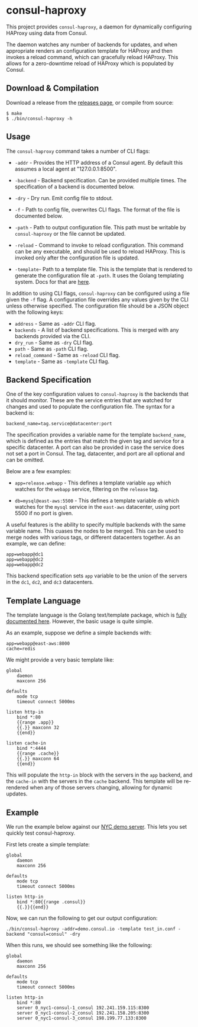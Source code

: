 # consul-haproxy

This project provides `consul-haproxy`, a daemon for dynamically
configuring HAProxy using data from Consul.

The daemon watches any number of backends for updates, and when
appropriate renders an configuration template for HAProxy and then
invokes a reload command, which can gracefully reload HAProxy. This
allows for a zero-downtime reload of HAProxy which is populated by
Consul.

## Download & Compilation

Download a release from the [releases page](#), or compile from source:

```
$ make
$ ./bin/consul-haproxy -h
```

## Usage

The `consul-haproxy` command takes a number of CLI flags:

* `-addr` - Provides the HTTP address of a Consul agent. By default this
  assumes a local agent at "127.0.0.1:8500".

* `-backend` - Backend specification. Can be provided multiple times.
  The specification of a backend is documented below.

* `-dry` - Dry run. Emit config file to stdout.

* `-f` - Path to config file, overwrites CLI flags. The format of the
  file is documented below.

* `-path` - Path to output configuration file. This path must be writable
  by `consul-haproxy` or the file cannot be updated.

* `-reload` - Command to invoke to reload configuration. This command can
  be any executable, and should be used to reload HAProxy. This is invoked
  only after the configuration file is updated.

* `-template`- Path to a template file. This is the template that is rendered
  to generate the configuration file at `-path`. It uses the Golang templating
  system. Docs for that are [here](http://golang.org/pkg/text/template/).

In addition to using CLI flags, `consul-haproxy` can be configured using a
file given the `-f` flag. A configuration file overrides any values given by
the CLI unless otherwise specified. The configuration file should be a JSON
object with the following keys:

* `address` - Same as `-addr` CLI flag.
* `backends` - A list of backend specifications. This is merged with any
  backends provided via the CLI.
* `dry_run` - Same as `-dry` CLI flag.
* `path` - Same as `-path` CLI flag.
* `reload_command` - Same as `-reload` CLI flag.
* `template` - Same as `-template` CLI flag.

## Backend Specification

One of the key configuration values to `consul-haproxy` is the backends that
it should monitor. These are the service entries that are watched for changes
and used to populate the configuration file. The syntax for a backend is:

    backend_name=tag.service@datacenter:port

The specification provides a variable name for the template `backend_name`,
which is defined as the entries that match the given tag and service for a specific
datacenter. A port can also be provided in case the service does not set a port
in Consul. The tag, datacenter, and port are all optional and can be omitted.

Below are a few examples:

* `app=release.webapp` - This defines a template variable `app` which watches for
  the `webapp` service, filtering on the `release` tag.

* `db=mysql@east-aws:5500` - This defines a template variable `db` which watches for
  the `mysql` service in the `east-aws` datacenter, using port 5500 if no port is given.

A useful features is the ability to specify multiple backends with the same variable
name. This cuases the nodes to be merged. This can be used to merge nodes with various
tags, or different datacenters together. As an example, we can define:

    app=webapp@dc1
    app=webapp@dc2
    app=webapp@dc2

This backend specification sets `app` variable to be the union of the servers
in the `dc1`, `dc2`, and `dc3` datacenters.

## Template Language

The template language is the Golang text/template package, which is
[fully documented here](http://golang.org/pkg/text/template/). However, the
basic usage is quite simple.

As an example, suppose we define a simple backends with:

    app=webapp@east-aws:8000
    cache=redis


We might provide a very basic template like:

    global
        daemon
        maxconn 256

    defaults
        mode tcp
        timeout connect 5000ms

    listen http-in
        bind *:80
        {{range .app}}
        {{.}} maxconn 32
        {{end}}

    listen cache-in
        bind *:4444
        {{range .cache}}
        {{.}} maxconn 64
        {{end}}

This will populate the `http-in` block with the servers
in the `app` backend, and the `cache-in` with the servers
in the `cache` backend. This template will be re-rendered when
any of those servers changing, allowing for dynamic updates.

## Example

We run the example below against our
[NYC demo server](http://nyc1.demo.consul.io). This lets you set
quickly test consul-haproxy.

First lets create a simple template:

    global
        daemon
        maxconn 256

    defaults
        mode tcp
        timeout connect 5000ms

    listen http-in
        bind *:80{{range .consul}}
        {{.}}{{end}}

Now, we can run the following to get our output configuration:

    ./bin/consul-haproxy -addr=demo.consul.io -template test_in.conf -backend "consul=consul" -dry

When this runs, we should see something like the following:

    global
        daemon
        maxconn 256

    defaults
        mode tcp
        timeout connect 5000ms

    listen http-in
        bind *:80
        server 0_nyc1-consul-1_consul 192.241.159.115:8300
        server 0_nyc1-consul-2_consul 192.241.158.205:8300
        server 0_nyc1-consul-3_consul 198.199.77.133:8300

